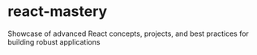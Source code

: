 # react-mastery
Showcase of advanced React concepts, projects, and best practices for building robust applications
